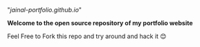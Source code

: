 "_jainal-portfolio.github.io_"

**Welcome to the open source repository of my portfolio website**

Feel Free to Fork this repo and try around and hack it 😊
